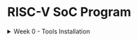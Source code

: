 # RISC-V SoC Program 
<details>
<summary> Week 0 - Tools Installation </summary>
  <br>
  <p>  In this step we are going to install all necessory Open Source tools which we are going to use in this program. Before that, setup ubuntu in oracle virtualbox <br>
    <h2>Tool includes:-</h2>
  </p>
<ol>
  <li>Yosys</li>
  <li>magic</li>
  <li>OpenLANE</li>
  <li>lverilog</li>
  <li>gtkwave</li>
  <li>ngspice</li>
  <li>OpenSTA</li>
  
</ol>
 <h2></h2>
  <h2>Yosys – Yosys Open Synthesis Suite</h2>
<p>
 <pre>$ git clone https://github.com/YosysHQ/yosys.git 
$ cd yosys 
$ sudo apt install make # (If make is not installed please install it) 
$ sudo apt-get install build-essential clang bison flex \ 
  libreadline-dev gawk tcl-dev libffi-dev git \ 
  graphviz xdot pkg-config python3 libboost-system-dev \ 
  libboost-python-dev libboost-filesystem-dev zlib1g-dev 
$ make 
$ sudo make install </pre>
  ( Note:- If code shows some error then remove "\" it from the code and keep it continue ) <br> <br>
  <p align="center">
  <img src="https://github.com/user-attachments/assets/1a0578b4-934a-47a3-82fc-036bb65a6bf0" alt="yosys" width="575">
</p>

  <h2></h2>
   <h2>Magic</h2>
  <p>
    <pre>$ sudo apt-get install m4
$ sudo apt-get install tcsh
$ sudo apt-get install csh
$ sudo apt-get install libx11-dev
$ sudo apt-get install tcl-dev tk-dev
$ sudo apt-get install libcairo2-dev
$ sudo apt-get install mesa-common-dev libglu1-mesa-dev
$ sudo apt-get install libncurses-dev
git clone https://github.com/RTimothyEdwards/magic
cd magic
./configure
make
make install  </pre>
    <p align="center">
  <img src="https://github.com/user-attachments/assets/5e351991-6278-44fd-ab31-73c66cd9f34b" alt="yosys" width="575">
</p>
  </p>
  <h2></h2>
  <h2>Dependencies </h2>
    <pre>sudo apt-get update
sudo apt-get upgrade
sudo apt install -y build-essential python3 python3-venv python3-pip make git </pre>
    <pre>sudo apt install apt-transport-https ca-certificates curl software-properties-common
curl -fsSL https://download.docker.com/linux/ubuntu/gpg | sudo gpg --dearmor -o
/usr/share/keyrings/docker-archive-keyring.gpg</pre>
    <pre>echo "deb [arch=amd64 signed-by=/usr/share/keyrings/docker-archive-keyring.gpg]
https://download.docker.com/linux/ubuntu $(lsb_release -cs) stable" | sudo tee
/etc/apt/sources.list.d/docker.list > /dev/null  </pre>
      <pre># After reboot
  docker run hello-world </pre><br>
         (<b>Note :-</b> You should install all the dependencies before installing OpenLANE)      
  </p>
  <h2></h2>
  <h2>OpenLANE</h2>
  <p>
    <pre>cd $HOME
git clone https://github.com/The-OpenROAD-Project/OpenLane
cd OpenLane
make
make test   </pre>
      <p align="center">
  <img src="https://github.com/user-attachments/assets/80845108-1ea8-4b45-936d-ad61391072ce" alt="yosys" width="675">
        <img src="https://github.com/user-attachments/assets/74d89146-c9bb-41ab-804d-59136c6b1d98" alt="yosys" width="675"> </p>
      <details>
      <summary> OpenLane PDK Version Mismatch </summary><br>
      <p><b> Error encountered:</b></p>
        <p><i>While running make test in OpenLane:</i></p>
        <pre>[ERROR]: The version of open_pdks used in building the PDK does not match the version OpenLane was tested on
  (installed: a80ed405766c5d4f21c8bfca84552a7478fe75b2, tested: 0fe599b2afb6708d281543108caf8310912f54af)
  This may introduce some issues. You may want to re-install the PDK by invoking `make pdk`.</pre>
        <p> <i>Cause</i> <br>
                The installed Sky130 PDK version did not match the version OpenLane expects.</p>
        <p> <i>Solution</i> <br>
          <ol>
            <ln>Set up Python virtual environment:</ln><br>
            <pre>python3 -m venv venv
  source ./venv/bin/activate
  pip install volare</pre>
            <ln>Enable the tested PDK version:</ln>
            <pre>./venv/bin/ciel enable --pdk-family sky130 (hashes)</pre>
            <ln>Verify enabled PDK:</ln>
            <pre>./venv/bin/ciel ls-enabled --pdk-family sky130</pre>
            <ln>Run OpenLane flow:</ln>
            <pre>make test</pre>
          </ol>
      </details>
      <h2></h2>
  <h2>Iverilog</h2>
  Steps to install iverilog
  <p>
    <pre>sudo apt-get update
sudo apt-get install iverilog     </pre>
  </p>
  <h2></h2>
  <h2>gtkwave</h2>
  Steps to install gtkwave
  <p>
    <pre>sudo apt-get update
sudo apt-get install iverilog    </pre>
<h2></h2>
  <h2>ngspice</h2>
  <p>After downloading the tarball from https://sourceforge.net/projects/ngspice/files/ to a local
directory, unpack it using:</p>
    <pre>$ tar -zxvf ngspice-37.tar.gz
$ cd ngspice-37
$ mkdir release
$ cd release
$ ../configure --with-x --with-readline=yes --disable-debug
$ make
$ sudo make install  </pre>
<h2></h2>
  <h2>OpenSTA - Static Timing Analysis</h2>
  Reference :-  https://github.com/The-OpenROAD-Project/OpenSTA <br>
  <p>Build by using CMake.</p>
  Dependencies to download first.
    <pre>         Ubuntu   Macos
        22.04.2   14.5
cmake    3.24.2    3.29.2
clang             15.0.0
gcc      11.4.0
tcl       8.6      8.6.16
swig      4.1.0    4.1.1
bison     3.8.2    3.8.2
flex      2.6.4    2.6.4 <br>
<b>External Dependencies</b><br>
                 Ubuntu   Darwin  License
eigen       3.4.0   3.4.0   MPL2  required
cudd        3.0.0   3.0.0   BSD   required
tclreadline 2.3.8   2.3.8   BSD   optional
zLib        1.2.5   1.2.8   zlib  optional    </pre>
CUDD is available <a href="https://github.com/davidkebo/cudd/blob/main/cudd_versions/cudd-3.0.0.tar.gz">here.</a> download and follow the following.
<pre>tar xvfz cudd-3.0.0.tar.gz
cd cudd-3.0.0
./configure
make</pre>
<h2>Building with CMake</h2>
Use the following commands to checkout the git repository and build the OpenSTA library and excutable.
<pre>git clone https://github.com/parallaxsw/OpenSTA.git
cd OpenSTA
mkdir build
cd build
cmake -DCUDD_DIR=<CUDD_INSTALL_DIR> ..
make
</pre>
  If you find any difficulty then click <a href="https://github.com/The-OpenROAD-Project/OpenSTA?tab=readme-ov-file#building-with-cmake">here.</a><br>
  If you have some issues while doing setup please share it with me, I would love to solve it and I can update it on my repo.
</details>


